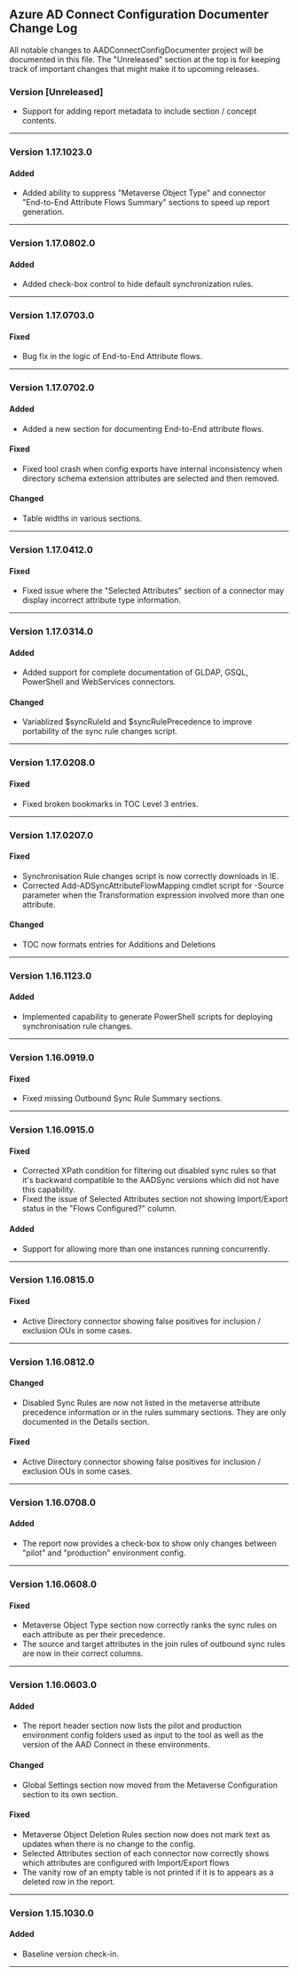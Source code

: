 ## Azure AD Connect Configuration Documenter Change Log

All notable changes to AADConnectConfigDocumenter project will be documented in this file. The "Unreleased" section at the top is for keeping track of important changes that might make it to upcoming releases.

### Version [Unreleased]

* Support for adding report metadata to include section / concept contents.
------------

### Version 1.17.1023.0

#### Added
- Added ability to suppress "Metaverse Object Type" and connector "End-to-End Attribute Flows Summary" sections to speed up report generation.

------------

### Version 1.17.0802.0

#### Added
- Added check-box control to hide default synchronization rules.

------------

### Version 1.17.0703.0

#### Fixed
- Bug fix in the logic of End-to-End Attribute flows.

------------

### Version 1.17.0702.0

#### Added
- Added a new section for documenting End-to-End attribute flows.

#### Fixed
- Fixed tool crash when config exports have internal inconsistency when directory schema extension attributes are selected and then removed.

#### Changed
- Table widths in various sections.

------------

### Version 1.17.0412.0

#### Fixed
- Fixed issue where the "Selected Attributes" section of a connector may display incorrect attribute type information.

------------

### Version 1.17.0314.0

#### Added
- Added support for complete documentation of GLDAP, GSQL, PowerShell and WebServices connectors.

#### Changed
- Variablized $syncRuleId and $syncRulePrecedence to improve portability of the sync rule changes script.

------------

### Version 1.17.0208.0

#### Fixed
- Fixed broken bookmarks in TOC Level 3 entries.

------------

### Version 1.17.0207.0

#### Fixed
- Synchronisation Rule changes script is now correctly downloads in IE.
- Corrected Add-ADSyncAttributeFlowMapping cmdlet script for -Source parameter when the Transformation expression involved more than one attribute.

#### Changed
- TOC now formats entries for Additions and Deletions

------------

### Version 1.16.1123.0

#### Added

* Implemented capability to generate PowerShell scripts for deploying synchronisation rule changes.

------------

### Version 1.16.0919.0

#### Fixed

* Fixed missing Outbound Sync Rule Summary sections.

------------

### Version 1.16.0915.0

#### Fixed

* Corrected XPath condition for filtering out disabled sync rules so that it's backward compatible to the AADSync versions which did not have this capability.
* Fixed the issue of Selected Attributes section not showing Import/Export status in the "Flows Configured?" column.

#### Added

* Support for allowing more than one instances running concurrently.

------------

### Version 1.16.0815.0

#### Fixed

* Active Directory connector showing false positives for inclusion / exclusion OUs in some cases. 

------------

### Version 1.16.0812.0


#### Changed

* Disabled Sync Rules are now not listed in the metaverse attribute precedence information or in the rules summary sections. They are only documented in the Details section.

#### Fixed

* Active Directory connector showing false positives for inclusion / exclusion OUs in some cases. 
------------

### Version 1.16.0708.0

#### Added

* The report now provides a check-box to show only changes between "pilot" and "production" environment config.
 
------------

### Version 1.16.0608.0

#### Fixed

* Metaverse Object Type  section now correctly ranks the sync rules on each attribute as per their precedence.
* The source and target attributes in the join rules of outbound sync rules are now in their correct columns.

------------

### Version 1.16.0603.0

#### Added

* The report header section now lists the pilot and production environment config folders used as input to the tool as well as the version of the AAD Connect in these environments.

#### Changed

* Global Settings section now moved from the Metaverse Configuration section to its own section.

#### Fixed

* Metaverse Object Deletion Rules section now does not mark text as updates when there is no change to the config.
* Selected Attributes section of each connector now correctly shows which attributes are configured with Import/Export flows
* The vanity row of an empty table is not printed if it is to appears as a deleted row in the report.

------------

### Version 1.15.1030.0

#### Added

* Baseline version check-in.

------------
